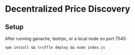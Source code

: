 # Decentralized Price Discovery

## Setup
After running ganache, testrpc, or a local node on port 7545:

`npm install && truffle deploy && node index.js`
